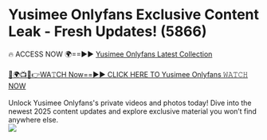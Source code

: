 # Yusimee Onlyfans Exclusive Content Leak - Fresh Updates! (5866)

🔥 ACCESS NOW 🌍==►► <a href="https://tinyurl.com/kvy9nzfs" rel="nofollow">Yusimee Onlyfans Latest Collection</a>
<br><br>
[🔴🌍📺📱👉WA𝚃CH Now==►► CLICK HERE TO Yusimee Onlyfans 𝚆𝙰𝚃𝙲𝙷 NOW](https://tinyurl.com/kvy9nzfs)
<br><br>
Unlock Yusimee Onlyfans's private videos and photos today! Dive into the newest 2025 content updates and explore exclusive material you won’t find anywhere else.
<br>
<a href="https://tinyurl.com/kvy9nzfs" rel="nofollow" data-target="animated-image.originalLink"><img src="https://camo.githubusercontent.com/8a4f000d20f83aca3bf7ec5f350d767afa0574a8a352519fd8cfa583a6f93a33/68747470733a2f2f692e696d6775722e636f6d2f644a486b345a712e676966" data-canonical-src="https://i.imgur.com/dJHk4Zq.gif" style="max-width: 100%; display: inline-block;" data-target="animated-image.originalImage"></a>
<br>

